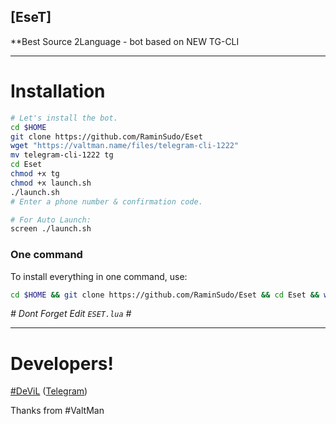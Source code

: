 ## [EseT]

**Best Source 2Language - bot based on NEW TG-CLI

* * *

# Installation

```sh
# Let's install the bot.
cd $HOME
git clone https://github.com/RaminSudo/Eset
wget "https://valtman.name/files/telegram-cli-1222"
mv telegram-cli-1222 tg
cd Eset
chmod +x tg
chmod +x launch.sh
./launch.sh 
# Enter a phone number & confirmation code.

# For Auto Launch:
screen ./launch.sh
```
### One command
To install everything in one command, use:
```sh
cd $HOME && git clone https://github.com/RaminSudo/Eset && cd Eset && wget "https://valtman.name/files/telegram-cli-1222" && mv telegram-cli-1222 tg && chmod +x tg && chmod +x launch.sh && ./launch.sh
```
*# Dont Forget Edit `ESET.lua` #*
* * *

# Developers!

[#DeViL](https://github.com/RaminSudo) ([Telegram](https://telegram.me/Me_DeViL))

Thanks from #ValtMan
